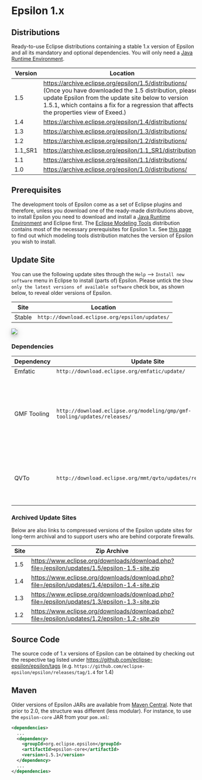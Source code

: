# Epsilon 1.x

<style>
	img {
		box-shadow: 0 4px 8px 0 rgba(0, 0, 0, 0.2), 0 6px 20px 0 rgba(0, 0, 0, 0.19);
	}
</style>
## Distributions

Ready-to-use Eclipse distributions containing a stable 1.x version of Epsilon and all its mandatory and optional  dependencies. You will only need a [Java Runtime Environment](https://adoptopenjdk.net/). 

| Version | Location                                                     |
| ------- | ------------------------------------------------------------ |
| 1.5     | <https://archive.eclipse.org/epsilon/1.5/distributions/> (Once you have downloaded the 1.5 distribution, please update Epsilon from the update site below to version 1.5.1, which contains a fix for a regression that affects the properties view of Exeed.) |
| 1.4     | <https://archive.eclipse.org/epsilon/1.4/distributions/>       |
| 1.3     | <https://archive.eclipse.org/epsilon/1.3/distributions/>       |
| 1.2     | <https://archive.eclipse.org/epsilon/1.2/distributions/>       |
| 1.1_SR1 | <https://archive.eclipse.org/epsilon/1.1_SR1/distributions/>   |
| 1.1     | <https://archive.eclipse.org/epsilon/1.1/distributions/>       |
| 1.0     | <https://archive.eclipse.org/epsilon/1.0/distributions/>       |

## Prerequisites

The development tools of Epsilon come as a set of Eclipse plugins and therefore, unless you download one of the ready-made distributions above, to install Epsilon you need to download and install a  [Java Runtime Environment](https://adoptopenjdk.net/) and Eclipse first. The [Eclipse Modeling Tools](https://www.eclipse.org/downloads/packages/) distribution contains most of the necessary prerequisites for Epsilon 1.x. See [this page](../all-versions) to find out which modeling tools distribution matches the version of Epsilon you wish to install.

## Update Site

You can use the following update sites through the `Help` --> `Install new software` menu in Eclipse to install (parts of) Epsilon. Please untick the `Show only the latest versions of available software` check box, as shown below, to reveal older versions of Epsilon.

| Site | Location |
| - | - |
| Stable | `http://download.eclipse.org/epsilon/updates/`|

![](composite-update-site.png)

### Dependencies

| Dependency  | Update Site                                                  | Notes                                                        |
| ----------- | ------------------------------------------------------------ | ------------------------------------------------------------ |
| Emfatic     | `http://download.eclipse.org/emfatic/update/`                 | None.                                                        |
| GMF Tooling | `http://download.eclipse.org/modeling/gmp/gmf-tooling/updates/releases/` | Install Graphical Modelling Framework (GMF) Tooling SDK. Required for Eugenia. |
| QVTo        | `http://download.eclipse.org/mmt/qvto/updates/releases/latest/` | Versions of QVTo >= 3.9.1 should all work with with GMF Tooling  |

### Archived Update Sites

Below are also links to compressed versions of the Epsilon update sites for long-term archival and to support users who are behind corporate firewalls.

| Site | Zip Archive |
| - | - |
| 1.5 | <https://www.eclipse.org/downloads/download.php?file=/epsilon/updates/1.5/epsilon-1.5-site.zip> |
| 1.4 | <https://www.eclipse.org/downloads/download.php?file=/epsilon/updates/1.4/epsilon-1.4-site.zip> |
| 1.3 | <https://www.eclipse.org/downloads/download.php?file=/epsilon/updates/1.3/epsilon-1.3-site.zip> |
| 1.2 | <https://www.eclipse.org/downloads/download.php?file=/epsilon/updates/1.2/epsilon-1.2-site.zip> |

## Source Code

The source code of 1.x versions of Epsilon can be obtained by checking out the respective tag listed under <https://github.com/eclipse-epsilon/epsilon/tags> (e.g. `https://github.com/eclipse-epsilon/epsilon/releases/tag/1.4` for 1.4)

## Maven

Older versions of Epsilon JARs are available from [Maven Central](https://mvnrepository.com/artifact/org.eclipse.epsilon). Note that prior to 2.0, the structure was different (less modular). For instance, to use the `epsilon-core` JAR from your `pom.xml`:

```xml
<dependencies>
  ...
  <dependency>
    <groupId>org.eclipse.epsilon</groupId>
    <artifactId>epsilon-core</artifactId>
    <version>1.5.1</version>
  </dependency>
  ...
</dependencies>
```
